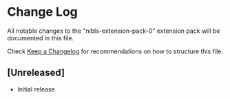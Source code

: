 # Change Log

All notable changes to the "nibls-extension-pack-0" extension pack will be documented in this file.

Check [Keep a Changelog](http://keepachangelog.com/) for recommendations on how to structure this file.

## [Unreleased]

- Initial release
